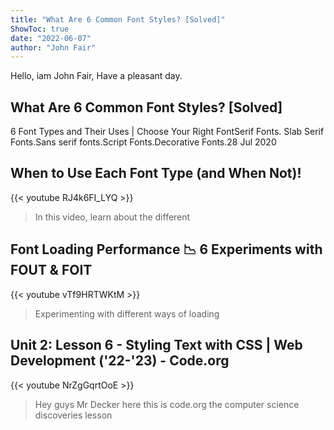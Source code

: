 ```yaml
---
title: "What Are 6 Common Font Styles? [Solved]"
ShowToc: true 
date: "2022-06-07"
author: "John Fair" 
---
```


Hello, iam John Fair, Have a pleasant day.
## What Are 6 Common Font Styles? [Solved]
6 Font Types and Their Uses | Choose Your Right FontSerif Fonts. Slab Serif Fonts.Sans serif fonts.Script Fonts.Decorative Fonts.28 Jul 2020

## When to Use Each Font Type (and When Not)!
{{< youtube RJ4k6FI_LYQ >}}
>In this video, learn about the different 

## Font Loading Performance 📉 6 Experiments with FOUT & FOIT
{{< youtube vTf9HRTWKtM >}}
>Experimenting with different ways of loading 

## Unit 2: Lesson 6 - Styling Text with CSS | Web Development ('22-'23) - Code.org
{{< youtube NrZgGqrtOoE >}}
>Hey guys Mr Decker here this is code.org the computer science discoveries lesson 

